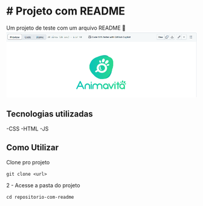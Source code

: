 # # Projeto com README
Um projeto de teste com um arquivo README
🚀
[<img src="./Tela.gif" alt="gif da tela inicial do projeto xyz">](https://google.com)

## Tecnologias utilizadas
-CSS
-HTML
-JS

## Como Utilizar

Clone pro projeto
```
git clone <url>
```
2 - Acesse a pasta do projeto
```
cd repositorio-com-readme
```
